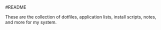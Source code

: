 #README

These are the collection of dotfiles, application lists, install scripts, notes, and more for my system.
